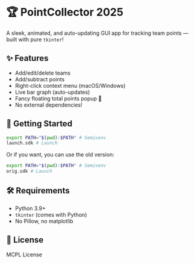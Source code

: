 # 🏆 PointCollector 2025

A sleek, animated, and auto-updating GUI app for tracking team points — built with pure `tkinter`!

## ✨ Features

- Add/edit/delete teams
- Add/subtract points
- Right-click context menu (macOS/Windows)
- Live bar graph (auto-updates)
- Fancy floating total points popup 🎯
- No external dependencies!

## 🚀 Getting Started

```bash
export PATH="$(pwd):$PATH" # Semivenv
launch.sdk # Launch
```

Or if you want, you can use the old version:

```bash
export PATH="$(pwd):$PATH" # Semivenv
orig.sdk # Launch
```

## 🛠 Requirements

* Python 3.9+
* `tkinter` (comes with Python)
* No Pillow, no matplotlib

## 📄 License

MCPL License